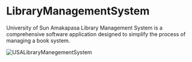 # LibraryManagementSystem
University of Sun Amakapasa Library Management System is a comprehensive software application designed to simplify the process of managing a book system.

![USALibraryManegementSystem](https://github.com/KylaMaeD/LibraryManagementSystem/assets/169108774/3dc65dba-ba5e-4ced-98d1-86f68cdd80fd)
